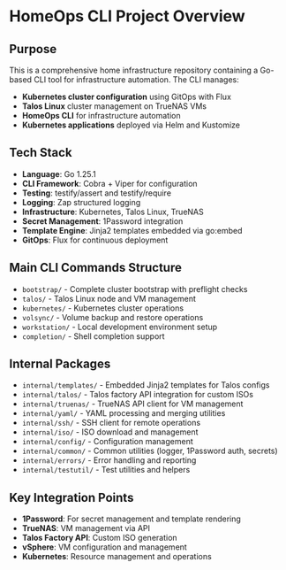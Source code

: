 # HomeOps CLI Project Overview

## Purpose
This is a comprehensive home infrastructure repository containing a Go-based CLI tool for infrastructure automation. The CLI manages:
- **Kubernetes cluster configuration** using GitOps with Flux
- **Talos Linux** cluster management on TrueNAS VMs
- **HomeOps CLI** for infrastructure automation
- **Kubernetes applications** deployed via Helm and Kustomize

## Tech Stack
- **Language**: Go 1.25.1
- **CLI Framework**: Cobra + Viper for configuration
- **Testing**: testify/assert and testify/require
- **Logging**: Zap structured logging
- **Infrastructure**: Kubernetes, Talos Linux, TrueNAS
- **Secret Management**: 1Password integration
- **Template Engine**: Jinja2 templates embedded via go:embed
- **GitOps**: Flux for continuous deployment

## Main CLI Commands Structure
- `bootstrap/` - Complete cluster bootstrap with preflight checks
- `talos/` - Talos Linux node and VM management
- `kubernetes/` - Kubernetes cluster operations
- `volsync/` - Volume backup and restore operations
- `workstation/` - Local development environment setup
- `completion/` - Shell completion support

## Internal Packages
- `internal/templates/` - Embedded Jinja2 templates for Talos configs
- `internal/talos/` - Talos factory API integration for custom ISOs
- `internal/truenas/` - TrueNAS API client for VM management
- `internal/yaml/` - YAML processing and merging utilities
- `internal/ssh/` - SSH client for remote operations
- `internal/iso/` - ISO download and management
- `internal/config/` - Configuration management
- `internal/common/` - Common utilities (logger, 1Password auth, secrets)
- `internal/errors/` - Error handling and reporting
- `internal/testutil/` - Test utilities and helpers

## Key Integration Points
- **1Password**: For secret management and template rendering
- **TrueNAS**: VM management via API
- **Talos Factory API**: Custom ISO generation
- **vSphere**: VM configuration and management
- **Kubernetes**: Resource management and operations